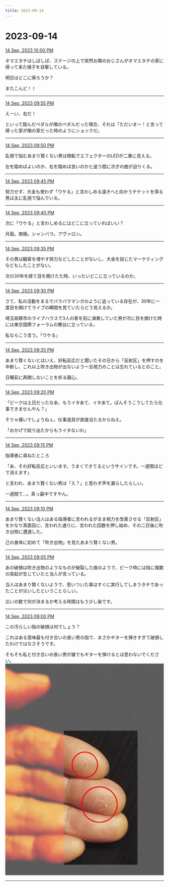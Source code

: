 ```yaml
---
title: 2023-09-14
---
```

# 2023-09-14

[14 Sep, 2023 10:00 PM](https://twitter.com/hirasawa/status/1702306214632357964#m)

オマエタチはしばしば、ステージの上で突然お隣のおじさんがオマエタチの家に帰って来た様子を目撃している。  
  
明日はどこに帰ろうか？  
  
またこんど！！

---

[14 Sep, 2023 09:55 PM](https://twitter.com/hirasawa/status/1702304942374166617#m)

えーい、右だ！  
  
といって踏んだペダルが隣のペダルだった場合、それは「ただいまー！と言って帰った家が隣の家だった時のようにショックだ。

---

[14 Sep, 2023 09:50 PM](https://twitter.com/hirasawa/status/1702303684229485040#m)

乱視で悩むあまり賢くない男は暗転でエフェクターのLEDが二重に見える。  
  
左を踏めばよいのか、右を踏めば良いのかと迷う間に次ぎの曲が迫りくる。

---

[14 Sep, 2023 09:45 PM](https://twitter.com/hirasawa/status/1702302425833766962#m)

努力せず、大金も使わず「ウケる」と言わしめる遠きへと向かうチケットを得る男は主に乱視で悩んでいる。

---

[14 Sep, 2023 09:40 PM](https://twitter.com/hirasawa/status/1702301167525532061#m)

次に「ウケる」と言わしめるにはどこに立っていればいい？  
  
月面。南極。シャンバラ。アヴァロン。

---

[14 Sep, 2023 09:35 PM](https://twitter.com/hirasawa/status/1702299909414862912#m)

その男は観客を増やす努力などしたことがないし、大金を投じたマーケティングなどもしたことがない。  
  
次の30年を経て目を開けたた時、いったいどこに立っているのか。

---

[14 Sep, 2023 09:30 PM](https://twitter.com/hirasawa/status/1702298655628091748#m)

さて、私の活動をまるでパラパラマンガのように追っている存在が、30年に一度目を開けてライブの瞬間を見ていたらどう見えるか。  
  
埼玉県蕨市のライブハウスで3人の客を前に演奏していた男が次に目を開けた時には東京国際フォーラムの舞台に立っている。  
  
私ならこう言う。「ウケる」

---

[14 Sep, 2023 09:25 PM](https://twitter.com/hirasawa/status/1702297392606007701#m)

あまり賢くないとはいえ、好転反応だと聞いたその日から「反射区」を押すのを中断し、これ以上吹き出物が出ないよう一旦視力のことは忘れているとのこと。  
  
日曜前に再開しないことを祈る親心。

---

[14 Sep, 2023 09:20 PM](https://twitter.com/hirasawa/status/1702296134608474462#m)

「ピークは土日だったなあ、もうイタあて、イタあて。ばんそうこうしてたら仕事できませんやん？」  
  
そりゃ痛いでしょうねぇ。仕事道具が直接当たるからねえ。  
  
「おかげで絞り出たからもうイタないわ」

---

[14 Sep, 2023 09:15 PM](https://twitter.com/hirasawa/status/1702294876220469447#m)

指導者に尋ねたところ  
  
「あ、それ好転反応といいます。うまくできてるというサインです。一週間ほどで消えます」  
  
と言われ、あまり賢くない男は「え？」と思わず声を漏らしたらしい。  
  
一週間て…。真っ最中ですやん。

---

[14 Sep, 2023 09:10 PM](https://twitter.com/hirasawa/status/1702293617899864302#m)

あまり賢くない当人はある指導者に言われるがまま視力を改善させる「反射区」をかなり真面目に、言われた通りに、言われた回数を押し始め、その二日後に吹き出物に遭遇した。  
  
己の身体に初めて「吹き出物」を見たあまり賢くない男。

---

[14 Sep, 2023 09:05 PM](https://twitter.com/hirasawa/status/1702292360133235025#m)

あの破損は吹き出物のようなものが破裂した痕のようで、ピーク時には指に複数の突起が生じていたと当人が言っている。  
  
当人はあまり賢くないようで、思いついた事はすぐに実行してしまうタチであったことが災いしたということらしい。  
  
災いの数で何が決まるか考える時間はもう少し後です。

---

[14 Sep, 2023 09:00 PM](https://twitter.com/hirasawa/status/1702291102123123073#m)

この汚らしい指の破損は何でしょう？  
  
これはある意味最も付き合いの長い男の指で、まさかギターを弾きすぎて破損したわけではなさそうです。  
  
そもそも私と付き合いの長い男が誰でもギターを弾けるとは思わないでください。
![image](images/2023-09-14-13-0.png)

---

